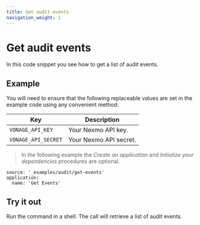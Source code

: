 ```yaml
---
title: Get audit events
navigation_weight: 1
---
```


# Get audit events

In this code snippet you see how to get a list of audit events.

## Example

You will need to ensure that the following replaceable values are set in the example code using any convenient method:

Key | Description
-- | --
`VONAGE_API_KEY` | Your Nexmo API key.
`VONAGE_API_SECRET` | Your Nexmo API secret.

> In the following example the _Create an application_ and _Initialize your dependencies_ procedures are optional.

```code_snippets
source: '_examples/audit/get-events'
application:
  name: 'Get Events'
```

## Try it out

Run the command in a shell. The call will retrieve a list of audit events.